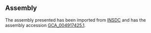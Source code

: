 
Assembly
--------

The assembly presented has been imported from 
[INSDC](http://www.insdc.org) and has the assembly accession
[GCA\_004917425.1](http://www.ebi.ac.uk/ena/data/view/GCA_004917425.1).


